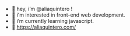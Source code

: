 - 👋 hey, i’m @aliaquintero !
- 👀 i'm interested in front-end web development.
- 🌱 i’m currently learning javascript.
- 💌 https://aliaquintero.com/

<!---
aliaquintero/aliaquintero is a ✨ special ✨ repository because its `README.md` (this file) appears on your GitHub profile.
you can click the preview link to take a look at your changes.
--->
